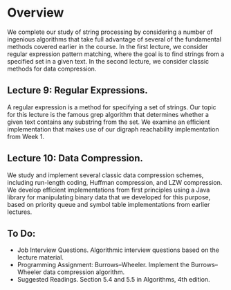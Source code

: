# Overview
We complete our study of string processing by considering a number of ingenious algorithms that take full advantage of several of the fundamental methods covered earlier in the course. In the first lecture, we consider regular expression pattern matching, where the goal is to find strings from a specified set in a given text. In the second lecture, we consider classic methods for data compression.

## Lecture 9: Regular Expressions. 
A regular expression is a method for specifying a set of strings. Our topic for this lecture is the famous grep algorithm that determines whether a given text contains any substring from the set. We examine an efficient implementation that makes use of our digraph reachability implementation from Week 1.

## Lecture 10: Data Compression. 
We study and implement several classic data compression schemes, including run-length coding, Huffman compression, and LZW compression. We develop efficient implementations from first principles using a Java library for manipulating binary data that we developed for this purpose, based on priority queue and symbol table implementations from earlier lectures.

## To Do:
- Job Interview Questions. Algorithmic interview questions based on the lecture material.
- Programming Assignment: Burrows–Wheeler. Implement the Burrows–Wheeler data compression algorithm.
- Suggested Readings. Section 5.4 and 5.5 in Algorithms, 4th edition.
